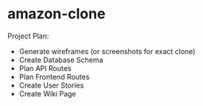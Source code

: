 # amazon-clone

Project Plan:

- Generate wireframes (or screenshots for exact clone)
- Create Database Schema
- Plan API Routes
- Plan Frontend Routes
- Create User Stories
- Create Wiki Page

